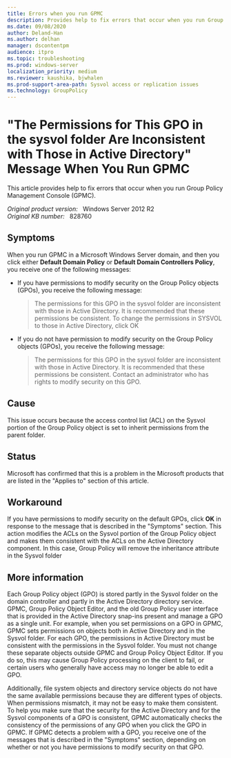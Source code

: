 ```yaml
---
title: Errors when you run GPMC
description: Provides help to fix errors that occur when you run Group Policy Management Console (GPMC).
ms.date: 09/08/2020
author: Deland-Han
ms.author: delhan
manager: dscontentpm
audience: itpro
ms.topic: troubleshooting
ms.prod: windows-server
localization_priority: medium
ms.reviewer: kaushika, bjwhalen
ms.prod-support-area-path: Sysvol access or replication issues
ms.technology: GroupPolicy
---
```

# "The Permissions for This GPO in the sysvol folder Are Inconsistent with Those in Active Directory" Message When You Run GPMC

This article provides help to fix errors that occur when you run Group Policy Management Console (GPMC).

_Original product version:_ &nbsp; Windows Server 2012 R2  
_Original KB number:_ &nbsp; 828760

## Symptoms

When you run GPMC in a Microsoft Windows Server domain, and then you click either **Default Domain Policy** or **Default Domain Controllers Policy**, you receive one of the following messages:

- If you have permissions to modify security on the Group Policy objects (GPOs), you receive the following message:  
    > The permissions for this GPO in the sysvol folder are inconsistent with those in Active Directory. It is recommended that these permissions be consistent. To change the permissions in SYSVOL to those in Active Directory, click OK

- If you do not have permission to modify security on the Group Policy objects (GPOs), you receive the following message:  
    > The permissions for this GPO in the sysvol folder are inconsistent with those in Active Directory. It is recommended that these permissions be consistent. Contact an administrator who has rights to modify security on this GPO.

## Cause

This issue occurs because the access control list (ACL) on the Sysvol portion of the Group Policy object is set to inherit permissions from the parent folder.

## Status

Microsoft has confirmed that this is a problem in the Microsoft products that are listed in the "Applies to" section of this article.  

## Workaround

If you have permissions to modify security on the default GPOs, click **OK** in response to the message that is described in the "Symptoms" section. This action modifies the ACLs on the Sysvol portion of the Group Policy object and makes them consistent with the ACLs on the Active Directory component. In this case, Group Policy will remove the inheritance attribute in the Sysvol folder

## More information

Each Group Policy object (GPO) is stored partly in the Sysvol folder on the domain controller and partly in the Active Directory directory service. GPMC, Group Policy Object Editor, and the old Group Policy user interface that is provided in the Active Directory snap-ins present and manage a GPO as a single unit. For example, when you set permissions on a GPO in GPMC, GPMC sets permissions on objects both in Active Directory and in the Sysvol folder. For each GPO, the permissions in Active Directory must be consistent with the permissions in the Sysvol folder. You must not change these separate objects outside GPMC and Group Policy Object Editor. If you do so, this may cause Group Policy processing on the client to fail, or certain users who generally have access may no longer be able to edit a GPO.

Additionally, file system objects and directory service objects do not have the same available permissions because they are different types of objects. When permissions mismatch, it may not be easy to make them consistent. To help you make sure that the security for the Active Directory and for the Sysvol components of a GPO is consistent, GPMC automatically checks the consistency of the permissions of any GPO when you click the GPO in GPMC. If GPMC detects a problem with a GPO, you receive one of the messages that is described in the "Symptoms" section, depending on whether or not you have permissions to modify security on that GPO.
